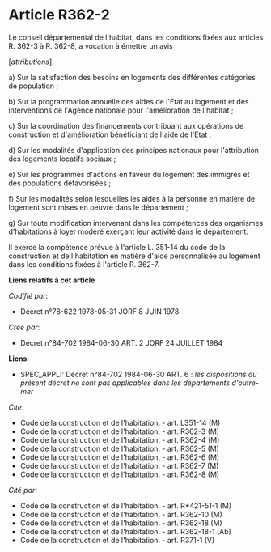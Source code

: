 # Article R362-2

Le conseil départemental de l'habitat, dans les conditions fixées aux articles R. 362-3 à R. 362-8, a vocation à émettre un
avis 

[*attributions*].

a) Sur la satisfaction des besoins en logements des différentes catégories de population ;

b) Sur la programmation annuelle des aides de l'Etat au logement et des interventions de l'Agence nationale pour
l'amélioration de l'habitat ;

c) Sur la coordination des financements contribuant aux opérations de construction et d'amélioration bénéficiant de l'aide de
l'Etat ;

d) Sur les modalités d'application des principes nationaux pour l'attribution des logements locatifs sociaux ;

e) Sur les programmes d'actions en faveur du logement des immigrés et des populations défavorisées ;

f) Sur les modalités selon lesquelles les aides à la personne en matière de logement sont mises en oeuvre dans le
département ;

g) Sur toute modification intervenant dans les compétences des organismes d'habitations à loyer modéré exerçant leur activité
dans le département.

Il exerce la compétence prévue à l'article L. 351-14 du code de la construction et de l'habitation en matière d'aide
personnalisée au logement dans les conditions fixées à l'article R. 362-7.

**Liens relatifs à cet article**

_Codifié par_:

  - Décret n°78-622 1978-05-31 JORF 8 JUIN 1978

_Créé par_:

  - Décret n°84-702 1984-06-30 ART. 2 JORF 24 JUILLET 1984

**Liens**:

  - SPEC_APPLI: Décret n°84-702 1984-06-30 ART. 6 : *les dispositions du présent décret ne sont pas applicables dans les départements d'outre-mer*

_Cite_:

  - Code de la construction et de l'habitation. - art. L351-14 (M)
  - Code de la construction et de l'habitation. - art. R362-3 (M)
  - Code de la construction et de l'habitation. - art. R362-4 (M)
  - Code de la construction et de l'habitation. - art. R362-5 (M)
  - Code de la construction et de l'habitation. - art. R362-6 (M)
  - Code de la construction et de l'habitation. - art. R362-7 (M)
  - Code de la construction et de l'habitation. - art. R362-8 (M)

_Cité par_:

  - Code de la construction et de l'habitation. - art. R*421-51-1 (M)
  - Code de la construction et de l'habitation. - art. R362-10 (M)
  - Code de la construction et de l'habitation. - art. R362-18 (M)
  - Code de la construction et de l'habitation. - art. R362-18-1 (Ab)
  - Code de la construction et de l'habitation. - art. R371-1 (V)
